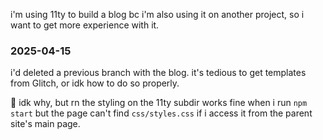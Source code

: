 i'm using 11ty to build a blog bc i'm also using it on another project, so i want to get more experience with it.

### 2025-04-15
i'd deleted a previous branch with the blog. it's tedious to get templates from Glitch, or idk how to do so properly.

🚩 idk why, but rn the styling on the 11ty subdir works fine when i run `npm start` but the page can't find `css/styles.css` if i access it from the parent site's main page.
